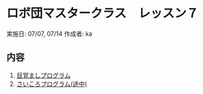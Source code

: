 # ロボ団マスタークラス　レッスン７

実施日: 07/07, 07/14
作成者: ka

## 内容

1. [目覚ましプログラム](mezamashi.py)
1. [さいころプログラム(途中)](roll_dice.py)
